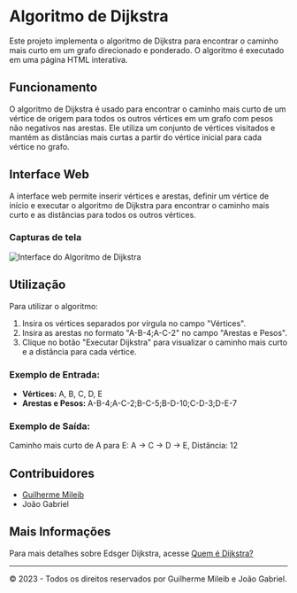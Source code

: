 # Algoritmo de Dijkstra

Este projeto implementa o algoritmo de Dijkstra para encontrar o caminho mais curto em um grafo direcionado e ponderado. O algoritmo é executado em uma página HTML interativa.

## Funcionamento

O algoritmo de Dijkstra é usado para encontrar o caminho mais curto de um vértice de origem para todos os outros vértices em um grafo com pesos não negativos nas arestas. Ele utiliza um conjunto de vértices visitados e mantém as distâncias mais curtas a partir do vértice inicial para cada vértice no grafo.

## Interface Web

A interface web permite inserir vértices e arestas, definir um vértice de início e executar o algoritmo de Dijkstra para encontrar o caminho mais curto e as distâncias para todos os outros vértices.

### Capturas de tela

![Interface do Algoritmo de Dijkstra](edsger_dijkstra5-1.jpg)

## Utilização

Para utilizar o algoritmo:

1. Insira os vértices separados por vírgula no campo "Vértices".
2. Insira as arestas no formato "A-B-4;A-C-2" no campo "Arestas e Pesos".
3. Clique no botão "Executar Dijkstra" para visualizar o caminho mais curto e a distância para cada vértice.

### Exemplo de Entrada:

- **Vértices:** A, B, C, D, E
- **Arestas e Pesos:** A-B-4;A-C-2;B-C-5;B-D-10;C-D-3;D-E-7

### Exemplo de Saída:

Caminho mais curto de A para E: A -> C -> D -> E, Distância: 12


## Contribuidores

- [Guilherme Mileib](https://www.instagram.com/guimileib/)
- João Gabriel

## Mais Informações

Para mais detalhes sobre Edsger Dijkstra, acesse [Quem é Dijkstra?](https://pt.wikipedia.org/wiki/Edsger_Dijkstra)

---

© 2023 - Todos os direitos reservados por Guilherme Mileib e João Gabriel.

